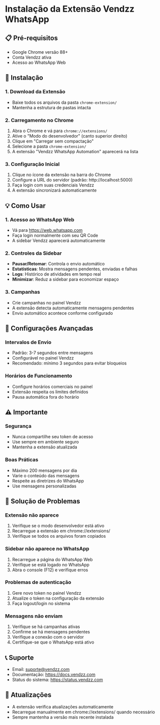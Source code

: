 # Instalação da Extensão Vendzz WhatsApp

## 📋 Pré-requisitos
- Google Chrome versão 88+
- Conta Vendzz ativa
- Acesso ao WhatsApp Web

## 🚀 Instalação

### 1. Download da Extensão
- Baixe todos os arquivos da pasta `chrome-extension/`
- Mantenha a estrutura de pastas intacta

### 2. Carregamento no Chrome
1. Abra o Chrome e vá para `chrome://extensions/`
2. Ative o "Modo do desenvolvedor" (canto superior direito)
3. Clique em "Carregar sem compactação"
4. Selecione a pasta `chrome-extension/`
5. A extensão "Vendzz WhatsApp Automation" aparecerá na lista

### 3. Configuração Inicial
1. Clique no ícone da extensão na barra do Chrome
2. Configure a URL do servidor (padrão: http://localhost:5000)
3. Faça login com suas credenciais Vendzz
4. A extensão sincronizará automaticamente

## 💡 Como Usar

### 1. Acesso ao WhatsApp Web
- Vá para https://web.whatsapp.com
- Faça login normalmente com seu QR Code
- A sidebar Vendzz aparecerá automaticamente

### 2. Controles da Sidebar
- **Pausar/Retomar**: Controla o envio automático
- **Estatísticas**: Mostra mensagens pendentes, enviadas e falhas
- **Logs**: Histórico de atividades em tempo real
- **Minimizar**: Reduz a sidebar para economizar espaço

### 3. Campanhas
- Crie campanhas no painel Vendzz
- A extensão detecta automaticamente mensagens pendentes
- Envio automático acontece conforme configurado

## 🔧 Configurações Avançadas

### Intervalos de Envio
- Padrão: 3-7 segundos entre mensagens
- Configurável no painel Vendzz
- Recomendado: mínimo 3 segundos para evitar bloqueios

### Horários de Funcionamento
- Configure horários comerciais no painel
- Extensão respeita os limites definidos
- Pausa automática fora do horário

## ⚠️ Importante

### Segurança
- Nunca compartilhe seu token de acesso
- Use sempre em ambiente seguro
- Mantenha a extensão atualizada

### Boas Práticas
- Máximo 200 mensagens por dia
- Varie o conteúdo das mensagens
- Respeite as diretrizes do WhatsApp
- Use mensagens personalizadas

## 🐛 Solução de Problemas

### Extensão não aparece
1. Verifique se o modo desenvolvedor está ativo
2. Recarregue a extensão em chrome://extensions/
3. Verifique se todos os arquivos foram copiados

### Sidebar não aparece no WhatsApp
1. Recarregue a página do WhatsApp Web
2. Verifique se está logado no WhatsApp
3. Abra o console (F12) e verifique erros

### Problemas de autenticação
1. Gere novo token no painel Vendzz
2. Atualize o token na configuração da extensão
3. Faça logout/login no sistema

### Mensagens não enviam
1. Verifique se há campanhas ativas
2. Confirme se há mensagens pendentes
3. Verifique a conexão com o servidor
4. Certifique-se que o WhatsApp está ativo

## 📞 Suporte
- Email: suporte@vendzz.com
- Documentação: https://docs.vendzz.com
- Status do sistema: https://status.vendzz.com

## 🔄 Atualizações
- A extensão verifica atualizações automaticamente
- Recarregue manualmente em chrome://extensions/ quando necessário
- Sempre mantenha a versão mais recente instalada